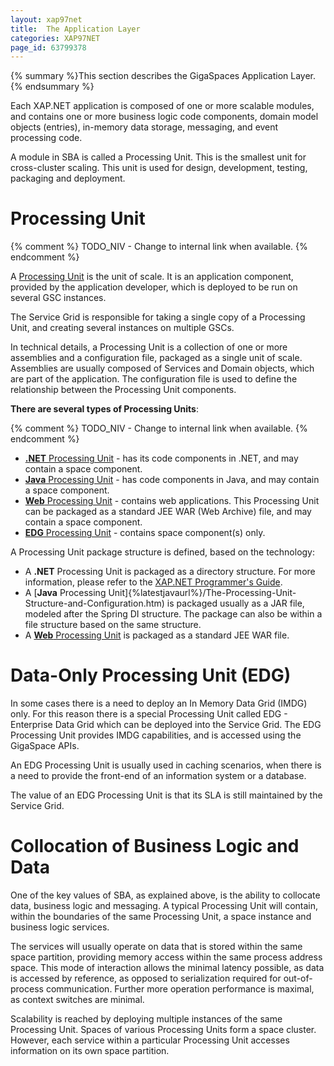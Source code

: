 ```yaml
---
layout: xap97net
title:  The Application Layer
categories: XAP97NET
page_id: 63799378
---
```


{% summary %}This section describes the GigaSpaces Application Layer.{% endsummary %}

Each XAP.NET application is composed of one or more scalable modules, and contains one or more business logic code components, domain model objects (entries), in-memory data storage, messaging, and event processing code.

A module in SBA is called a Processing Unit. This is the smallest unit for cross-cluster scaling. This unit is used for design, development, testing, packaging and deployment.

# Processing Unit

{% comment %}
TODO_NIV - Change to internal link when available.
{% endcomment %}

A [Processing Unit]({%latestjavaurl%}/Packaging-and-Deployment.html) is the unit of scale. It is an application component, provided by the application developer, which is deployed to be run on several GSC instances.

The Service Grid is responsible for taking a single copy of a Processing Unit, and creating several instances on multiple GSCs.

In technical details, a Processing Unit is a collection of one or more assemblies and a configuration file, packaged as a single unit of scale. Assemblies are usually composed of Services and Domain objects, which are part of the application. The configuration file is used to define the relationship between the Processing Unit components.

**There are several types of Processing Units**:

{% comment %}
TODO_NIV - Change to internal link when available.
{% endcomment %}

- [**.NET** Processing Unit](./processing-units.html) -  has its code components in .NET, and may contain a space component.
- [**Java** Processing Unit]({%latestjavaurl%}/Packaging-and-Deployment.htm) - has code components in Java, and may contain a space component.
- [**Web** Processing Unit]({%latestjavaurl%}/Web-Processing-Unit-Container.htm) - contains web applications. This Processing Unit can be packaged as a standard JEE WAR (Web Archive) file, and may contain a space component.
- [**EDG** Processing Unit]({%latestjavaurl%}/The-Processing-Unit-Structure-and-Configuration.html#dataOnlyPUs) - contains space component(s) only.

A Processing Unit package structure is defined, based on the technology:

- A **.NET** Processing Unit is packaged as a directory structure. For more information, please refer to the [XAP.NET Programmer's Guide](./processing-units.html).
- A [**Java** Processing Unit]{%latestjavaurl%}/The-Processing-Unit-Structure-and-Configuration.htm) is packaged usually as a JAR file, modeled after the Spring DI structure. The package can also be within a file structure based on the same structure.
- A [**Web** Processing Unit]({%latestjavaurl%}/Web-Processing-Unit-Container.html#Deployment) is packaged as a standard JEE WAR file.

# Data-Only Processing Unit (EDG)

In some cases there is a need to deploy an In Memory Data Grid (IMDG) only. For this reason there is a special Processing Unit called EDG - Enterprise Data Grid which can be deployed into the Service Grid. The EDG Processing Unit provides IMDG capabilities, and is accessed using the GigaSpace APIs.

An EDG Processing Unit is usually used in caching scenarios, when there is a need to provide the front-end of an information system or a database.

The value of an EDG Processing Unit is that its SLA is still maintained by the Service Grid.

# Collocation of Business Logic and Data

One of the key values of SBA, as explained above, is the ability to collocate data, business logic and messaging. A typical Processing Unit will contain, within the boundaries of the same Processing Unit, a space instance and business logic services.

The services will usually operate on data that is stored within the same space partition, providing memory access within the same process address space. This mode of interaction allows the minimal latency possible, as data is accessed by reference, as opposed to serialization required for out-of-process communication. Further more operation performance is maximal, as context switches are minimal.

Scalability is reached by deploying multiple instances of the same Processing Unit. Spaces of various Processing Units form a space cluster. However, each service within a particular Processing Unit accesses information on its own space partition.
